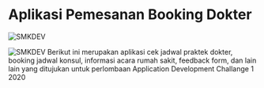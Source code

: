 # Aplikasi Pemesanan Booking Dokter
![SMKDEV]('D:\Project\adc_nakama\Resorce_Repo\SMKDEV_Logo.png')


![SMKDEV]('D:\Project\adc_nakama\Resorce_Repo\Prototype.png')
Berikut ini merupakan aplikasi cek jadwal praktek dokter, booking jadwal konsul, informasi acara rumah sakit, feedback form, dan lain lain yang ditujukan untuk perlombaan Application Development Challange 1 2020

